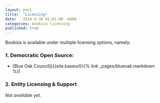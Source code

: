 ```yaml
---
layout: post
title:  "Licensing"
date:   2018-9-30 01:01:00 -0400
categories: bookiza licensing
published: true
---
```


Bookiza is available under multiple licensing options, namely:



### 1. Democratic Open Source: 


- [Blue Oak Council]({{site.baseurl}}{% link _pages/blueoak.markdown %})

<!-- 2. [Dormant MIT License]({{site.baseurl}}{% link _pages/mit.markdown %}) -->


### 2. Entity Licensing & Support 

_Not available yet._



